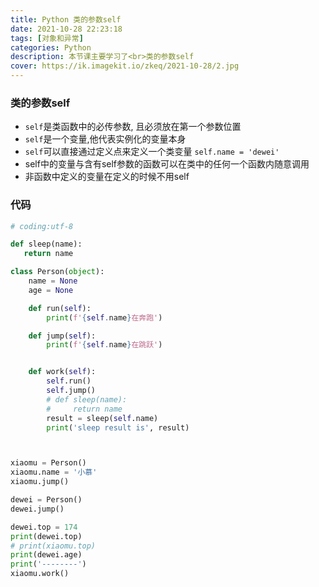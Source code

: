 ```yaml
---
title: Python 类的参数self
date: 2021-10-28 22:23:18
tags: [对象和异常]
categories: Python
description: 本节课主要学习了<br>类的参数self
cover: https://ik.imagekit.io/zkeq/2021-10-28/2.jpg
---
```


### 类的参数self

- `self`是类函数中的必传参数, 且必须放在第一个参数位置
- `self`是一个变量,他代表实例化的变量本身
- `self`可以直接通过定义点来定义一个类变量    `self.name = 'dewei'`
- self中的变量与含有self参数的函数可以在类中的任何一个函数内随意调用
- 非函数中定义的变量在定义的时候不用self



### 代码

```python
# coding:utf-8

def sleep(name):
   return name

class Person(object):
    name = None
    age = None

    def run(self):
        print(f'{self.name}在奔跑')

    def jump(self):
        print(f'{self.name}在跳跃')


    def work(self):
        self.run()
        self.jump()
        # def sleep(name):
        #     return name
        result = sleep(self.name)
        print('sleep result is', result)



xiaomu = Person()
xiaomu.name = '小慕'
xiaomu.jump()

dewei = Person()
dewei.jump()

dewei.top = 174
print(dewei.top)
# print(xiaomu.top)
print(dewei.age)
print('--------')
xiaomu.work()

```
